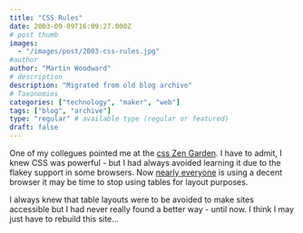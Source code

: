 ```yaml
---
title: "CSS Rules"
date: 2003-09-09T16:09:27.000Z
# post thumb
images:
  - "/images/post/2003-css-rules.jpg"
#author
author: "Martin Woodward"
# description
description: "Migrated from old blog archive"
# Taxonomies
categories: ["technology", "maker", "web"]
tags: ["blog", "archive"]
type: "regular" # available type (regular or featured)
draft: false
---
```

One of my collegues pointed me at the [css Zen Garden](http://www.csszengarden.com/).  I have to admit, I knew CSS was powerful - but I had always avoided learning it due to the flakey support in some browsers.  Now [nearly everyone](http://www.google.com/press/zeitgeist.html) is using a decent browser it may be time to stop using tables for layout purposes.

I always knew that table layouts were to be avoided to make sites accessible but I had never really found a better way - until now.  I think I may just have to rebuild this site...